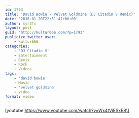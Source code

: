 ```yaml
---
id: 1793
title: 'David Bowie - Velvet Goldmine (DJ Citadin V Remix)'
date: '2016-01-20T22:51:47+00:00'
author: syr3fx
layout: post
guid: 'http://kultur666.com/?p=1793'
publicize_twitter_user:
    - kultur666
categories:
    - 'DJ Citadin V'
    - Entertainment
    - Remix
    - Rock
    - Videos
tags:
    - 'david bowie'
    - Music
    - 'velvet goldmine'
    - video
format: video
---
```


\[youtube https://www.youtube.com/watch?v=Wx4tViESxE8\]